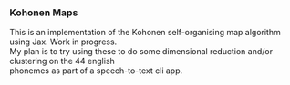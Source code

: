### Kohonen Maps

This is an implementation of the Kohonen self-organising map algorithm using Jax. Work in progress.   
My plan is to try using these to do some dimensional reduction and/or clustering on the 44 english  
phonemes as part of a speech-to-text cli app.